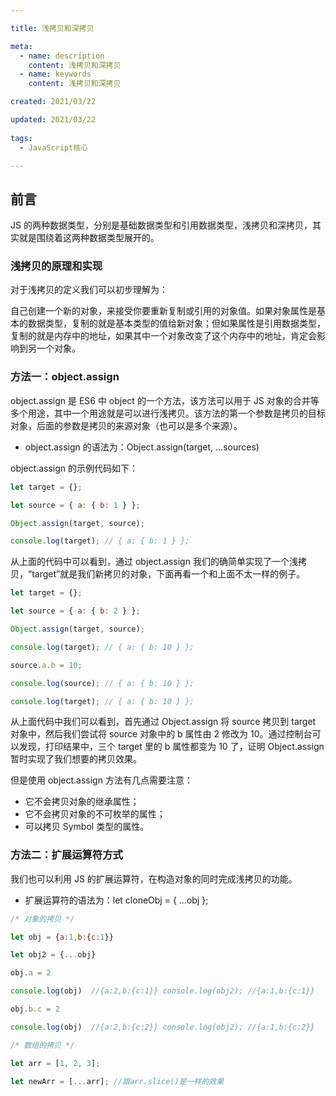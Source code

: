 ```yaml
---

title: 浅拷贝和深拷贝

meta:
  - name: description
    content: 浅拷贝和深拷贝
  - name: keywords
    content: 浅拷贝和深拷贝

created: 2021/03/22

updated: 2021/03/22
 
tags:
  - JavaScript核心

---
```

## 前言
JS 的两种数据类型，分别是基础数据类型和引用数据类型，浅拷贝和深拷贝，其实就是围绕着这两种数据类型展开的。

### 浅拷贝的原理和实现
对于浅拷贝的定义我们可以初步理解为：

自己创建一个新的对象，来接受你要重新复制或引用的对象值。如果对象属性是基本的数据类型，复制的就是基本类型的值给新对象；但如果属性是引用数据类型，复制的就是内存中的地址，如果其中一个对象改变了这个内存中的地址，肯定会影响到另一个对象。

### 方法一：object.assign
object.assign 是 ES6 中 object 的一个方法，该方法可以用于 JS 对象的合并等多个用途，其中一个用途就是可以进行浅拷贝。该方法的第一个参数是拷贝的目标对象，后面的参数是拷贝的来源对象（也可以是多个来源）。

- object.assign 的语法为：Object.assign(target, ...sources)

object.assign 的示例代码如下：

```js
let target = {};

let source = { a: { b: 1 } };

Object.assign(target, source);

console.log(target); // { a: { b: 1 } };

```

从上面的代码中可以看到，通过 object.assign 我们的确简单实现了一个浅拷贝，“target”就是我们新拷贝的对象，下面再看一个和上面不太一样的例子。
```js
let target = {};

let source = { a: { b: 2 } };

Object.assign(target, source);

console.log(target); // { a: { b: 10 } }; 

source.a.b = 10; 

console.log(source); // { a: { b: 10 } }; 

console.log(target); // { a: { b: 10 } };

```

从上面代码中我们可以看到，首先通过 Object.assign 将 source 拷贝到 target 对象中，然后我们尝试将 source 对象中的 b 属性由 2 修改为 10。通过控制台可以发现，打印结果中，三个 target 里的 b 属性都变为 10 了，证明 Object.assign 暂时实现了我们想要的拷贝效果。

但是使用 object.assign 方法有几点需要注意：
- 它不会拷贝对象的继承属性；
- 它不会拷贝对象的不可枚举的属性；
- 可以拷贝 Symbol 类型的属性。

### 方法二：扩展运算符方式
我们也可以利用 JS 的扩展运算符，在构造对象的同时完成浅拷贝的功能。

- 扩展运算符的语法为：let cloneObj = { ...obj };  

```js
/* 对象的拷贝 */

let obj = {a:1,b:{c:1}}

let obj2 = {...obj}

obj.a = 2

console.log(obj)  //{a:2,b:{c:1}} console.log(obj2); //{a:1,b:{c:1}}

obj.b.c = 2

console.log(obj)  //{a:2,b:{c:2}} console.log(obj2); //{a:1,b:{c:2}}

/* 数组的拷贝 */

let arr = [1, 2, 3];

let newArr = [...arr]; //跟arr.slice()是一样的效果

```
